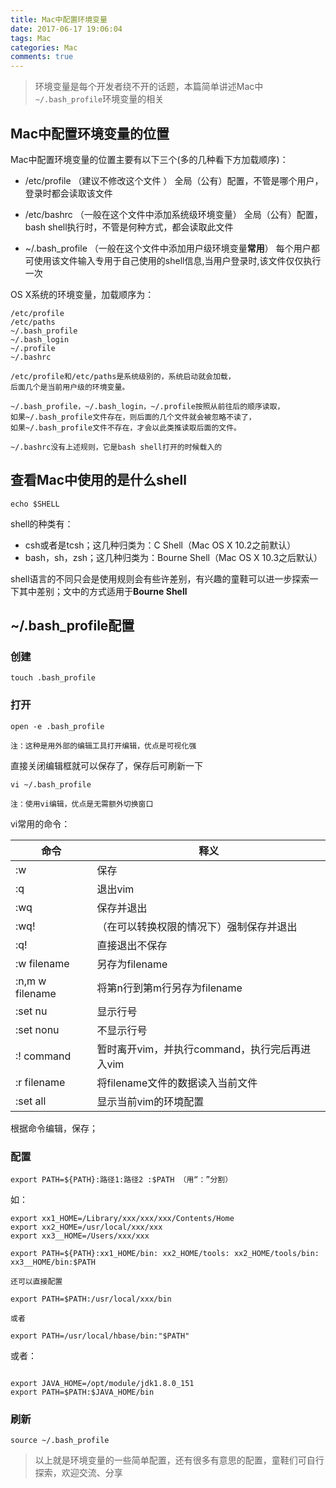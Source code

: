 ```yaml
---
title: Mac中配置环境变量
date: 2017-06-17 19:06:04
tags: Mac
categories: Mac
comments: true
---
```



> 环境变量是每个开发者绕不开的话题，本篇简单讲述Mac中 `~/.bash_profile`环境变量的相关

## Mac中配置环境变量的位置

Mac中配置环境变量的位置主要有以下三个(多的几种看下方加载顺序)：
<!---more--->

- /etc/profile   （建议不修改这个文件 ）
全局（公有）配置，不管是哪个用户，登录时都会读取该文件

- /etc/bashrc    （一般在这个文件中添加系统级环境变量）
全局（公有）配置，bash shell执行时，不管是何种方式，都会读取此文件

- ~/.bash_profile （一般在这个文件中添加用户级环境变量**常用**） 
每个用户都可使用该文件输入专用于自己使用的shell信息,当用户登录时,该文件仅仅执行一次


OS X系统的环境变量，加载顺序为：

```
/etc/profile
/etc/paths 
~/.bash_profile 
~/.bash_login 
~/.profile 
~/.bashrc

/etc/profile和/etc/paths是系统级别的，系统启动就会加载，
后面几个是当前用户级的环境变量。

~/.bash_profile，~/.bash_login，~/.profile按照从前往后的顺序读取，
如果~/.bash_profile文件存在，则后面的几个文件就会被忽略不读了，
如果~/.bash_profile文件不存在，才会以此类推读取后面的文件。

~/.bashrc没有上述规则，它是bash shell打开的时候载入的
```

## 查看Mac中使用的是什么shell

```
echo $SHELL
```

shell的种类有：

- csh或者是tcsh；这几种归类为：C Shell（Mac OS X 10.2之前默认）
- bash，sh，zsh；这几种归类为：Bourne Shell（Mac OS X 10.3之后默认）


shell语言的不同只会是使用规则会有些许差别，有兴趣的童鞋可以进一步探索一下其中差别；文中的方式适用于**Bourne Shell**


## ~/.bash_profile配置

### 创建

```
touch .bash_profile
```

### 打开

```
open -e .bash_profile

注：这种是用外部的编辑工具打开编辑，优点是可视化强
```
直接关闭编辑框就可以保存了，保存后可刷新一下


```
vi ~/.bash_profile

注：使用vi编辑，优点是无需额外切换窗口
```

vi常用的命令：

命令 		| 释义
------------- | -------------
:w	|保存
:q	|退出vim
:wq	|保存并退出
:wq!	|	（在可以转换权限的情况下）强制保存并退出
:q!	|	直接退出不保存
:w filename	|	另存为filename
:n,m w filename		|将第n行到第m行另存为filename
:set nu 	|显示行号
:set nonu		|不显示行号
:! command	|	暂时离开vim，并执行command，执行完后再进入vim
:r filename	|	将filename文件的数据读入当前文件
:set all		|显示当前vim的环境配置

根据命令编辑，保存；

### 配置

```
export PATH=${PATH}:路径1:路径2 :$PATH （用“：”分割）
```
如：

```
export xx1_HOME=/Library/xxx/xxx/xxx/Contents/Home
export xx2_HOME=/usr/local/xxx/xxx
export xx3__HOME=/Users/xxx/xxx

export PATH=${PATH}:xx1_HOME/bin: xx2_HOME/tools: xx2_HOME/tools/bin: xx3__HOME/bin:$PATH

还可以直接配置

export PATH=$PATH:/usr/local/xxx/bin

或者

export PATH=/usr/local/hbase/bin:"$PATH"

```

或者：

```

export JAVA_HOME=/opt/module/jdk1.8.0_151
export PATH=$PATH:$JAVA_HOME/bin

```




### 刷新

```
source ~/.bash_profile
```


> 以上就是环境变量的一些简单配置，还有很多有意思的配置，童鞋们可自行探索，欢迎交流、分享
